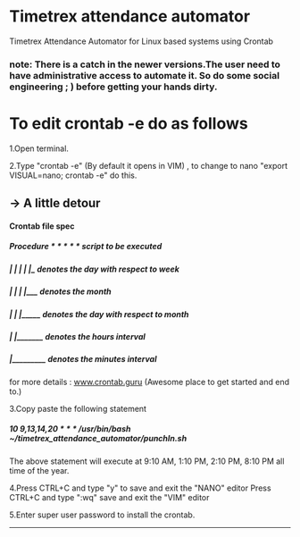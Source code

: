 # Timetrex attendance automator

Timetrex Attendance Automator for Linux based systems using Crontab

### note: There is a catch in the newer versions.The user need to have administrative access to automate it. So do some social engineering ; ) before getting your hands dirty.

# To edit crontab -e do as follows

1.Open terminal.

2.Type "crontab -e" (By default it opens in VIM) , to change to nano "export VISUAL=nano; crontab -e" do this.

## -> A little detour 
#### Crontab file spec
##### Procedure * * * * * script to be executed
##### | | | | |_ denotes the day with respect to week
##### | | | |___ denotes the month
##### | | |_____ denotes the day with respect to month
##### | |_______ denotes the hours interval
##### |_________ denotes the minutes interval 

for more details : www.crontab.guru  (Awesome place to get started and end to.)

3.Copy paste the following statement 
##### 10 9,13,14,20 * * * /usr/bin/bash ~/timetrex_attendance_automator/punchIn.sh 
The above statement will execute at 9:10 AM, 1:10 PM, 2:10 PM, 8:10 PM all time of the year.  

4.Press CTRL+C and type "y" to save and exit the "NANO" editor
  Press CTRL+C and type ":wq" save and exit the "VIM" editor

5.Enter super user password to install the crontab.
______________________________________________________________________________________________________________________________
